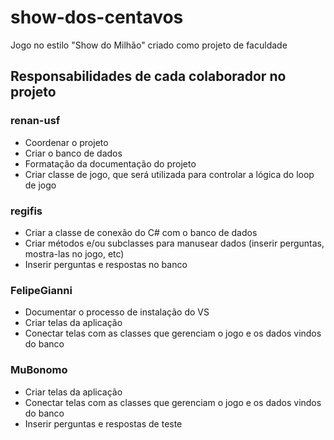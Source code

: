 # show-dos-centavos
Jogo no estilo "Show do Milhão" criado como projeto de faculdade

## Responsabilidades de cada colaborador no projeto

### renan-usf
- Coordenar o projeto
- Criar o banco de dados
- Formatação da documentação do projeto
- Criar classe de jogo, que será utilizada para controlar a lógica do loop de jogo

### regifis
- Criar a classe de conexão do C# com o banco de dados
- Criar métodos e/ou subclasses para manusear dados (inserir perguntas, mostra-las no jogo, etc)
- Inserir perguntas e respostas no banco

### FelipeGianni
- Documentar o processo de instalação do VS
- Criar telas da aplicação
- Conectar telas com as classes que gerenciam o jogo e os dados vindos do banco

### MuBonomo
- Criar telas da aplicação
- Conectar telas com as classes que gerenciam o jogo e os dados vindos do banco
- Inserir perguntas e respostas de teste
